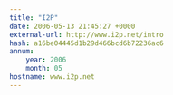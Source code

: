```yaml
---
title: "I2P"
date: 2006-05-13 21:45:27 +0000
external-url: http://www.i2p.net/intro
hash: a16be04445d1b29d466bcd6b72236ac6
annum:
    year: 2006
    month: 05
hostname: www.i2p.net
---
```



